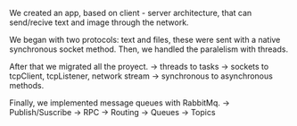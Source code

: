 We created an app, based on client - server architecture, that can send/recive text and image through the network. 

We began with two protocols: text and files, these were sent with a native synchronous socket method. Then, we handled the paralelism with threads.

After that we migrated all the proyect.
-> threads to tasks
-> sockets to tcpClient, tcpListener, network stream
-> synchronous to asynchronous methods.

Finally, we implemented message queues with RabbitMq.
-> Publish/Suscribe
-> RPC
-> Routing
-> Queues
-> Topics
